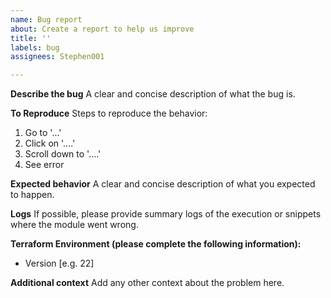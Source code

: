 ```yaml
---
name: Bug report
about: Create a report to help us improve
title: ''
labels: bug
assignees: Stephen001

---
```


**Describe the bug**
A clear and concise description of what the bug is.

**To Reproduce**
Steps to reproduce the behavior:
1. Go to '...'
2. Click on '....'
3. Scroll down to '....'
4. See error

**Expected behavior**
A clear and concise description of what you expected to happen.

**Logs**
If possible, please provide summary logs of the execution or snippets where the module went wrong.

**Terraform Environment (please complete the following information):**
 - Version [e.g. 22]

**Additional context**
Add any other context about the problem here.
